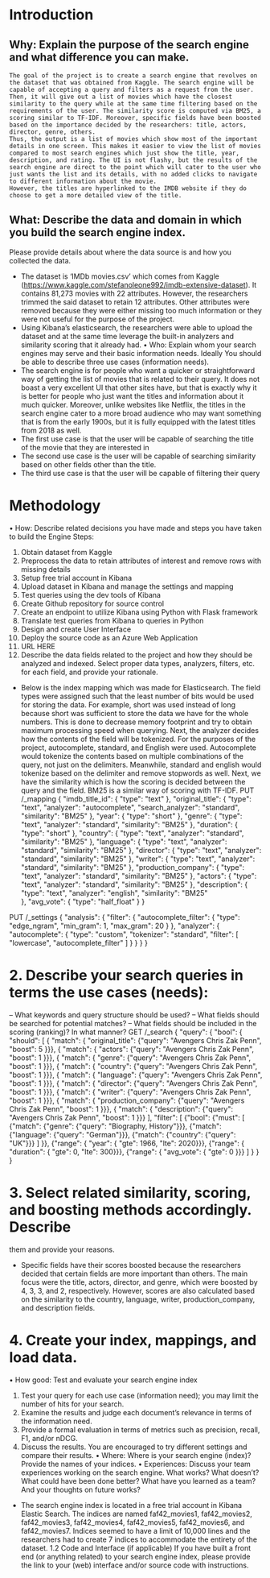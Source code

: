 # Introduction
## Why: Explain the purpose of the search engine and what difference you can make.
    The goal of the project is to create a search engine that revolves on the dataset that was obtained from Kaggle. The search engine will be capable of accepting a query and filters as a request from the user. Then, it will give out a list of movies which have the closest similarity to the query while at the same time filtering based on the requirements of the user. The similarity score is computed via BM25, a scoring similar to TF-IDF. Moreover, specific fields have been boosted based on the importance decided by the researchers: title, actors, director, genre, others. 
    Thus, the output is a list of movies which show most of the important details in one screen. This makes it easier to view the list of movies compared to most search engines which just show the title, year, description, and rating. The UI is not flashy, but the results of the search engine are direct to the point which will cater to the user who just wants the list and its details, with no added clicks to navigate to different information about the movie. 
    However, the titles are hyperlinked to the IMDB website if they do choose to get a more detailed view of the title.
## What: Describe the data and domain in which you build the search engine index.
Please provide details about where the data source is and how you collected the data.
-	The dataset is ‘IMDb movies.csv’ which comes from Kaggle (https://www.kaggle.com/stefanoleone992/imdb-extensive-dataset). It contains 81,273 movies with 22 attributes. However, the researchers trimmed the said dataset to retain 12 attributes. Other attributes were removed because they were either missing too much information or they were not useful for the purpose of the project. 
-	Using Kibana’s elasticsearch, the researchers were able to upload the dataset and at the same time leverage the built-in analyzers and similarity scoring that it already had. 
• Who: Explain whom your search engines may serve and their basic information needs.
Ideally You should be able to describe three use cases (information needs).
-	The search engine is for people who want a quicker or straightforward way of getting the list of movies that is related to their query. It does not boast a very excellent UI that other sites have, but that is exactly why it is better for people who just want the titles and information about it much quicker. Moreover, unlike websites like Netflix, the titles in the search engine cater to a more broad audience who may want something that is from the early 1900s, but it is fully equipped with the latest titles from 2018 as well.
-	The first use case is that the user will be capable of searching the title of the movie that they are interested in
-	The second use case is the user will be capable of searching similarity based on other fields other than the title.
-	The third use case is that the user will be capable of filtering their query

# Methodology
• How: Describe related decisions you have made and steps you have taken to build the
Engine
Steps:
1.	Obtain dataset from Kaggle
2.	Preprocess the data to retain attributes of interest and remove rows with missing details
3.	Setup free trial account in Kibana
4.	Upload dataset in Kibana and manage the settings and mapping
5.	Test queries using the dev tools of Kibana
6.	Create Github repository for source control
7.	Create an endpoint to utilize Kibana using Python with Flask framework
8.	Translate test queries from Kibana to queries in Python
9.	Design and create User Interface
10.	Deploy the source code as an Azure Web Application
11.	URL HERE	
1. Describe the data fields related to the project and how they should be analyzed
and indexed. Select proper data types, analyzers, filters, etc. for each field, and
provide your rationale.
-	Below is the index mapping which was made for Elasticsearch. The field types were assigned such that the least number of bits would be used for storing the data. For example, short was used instead of long because short was sufficient to store the data we have for the whole numbers. This is done to decrease memory footprint and try to obtain maximum processing speed when querying. Next, the analyzer decides how the contents of the field will be tokenized. For the purposes of the project, autocomplete, standard, and English were used. Autocomplete would tokenize the contents based on multiple combinations of the query, not just on the delimiters. Meanwhile, standard and english would tokenize based on the delimiter and remove stopwords as well. Next, we have the similarity which is how the scoring is decided between the query and the field. BM25 is a similar way of scoring with TF-IDF.
PUT /_mapping
	{
	    "imdb_title_id": {
	      "type": "text"
	    },
	    "original_title": {
	      "type": "text",
	      "analyzer": "autocomplete", 
	      "search_analyzer": "standard",
	      "similarity": "BM25"
	    },
	    "year": { 
	      "type": "short"
	    },
	    "genre": { 
	      "type": "text",
	      "analyzer": "standard",
	      "similarity": "BM25"
	    },
	    "duration": {
	      "type": "short"
	    },
	    "country": { 
	      "type": "text",
	      "analyzer": "standard",
	      "similarity": "BM25"
	    },
	    "language": { 
	      "type": "text",
	      "analyzer": "standard",
	      "similarity": "BM25"
	    },
	    "director": {
	      "type": "text",
	      "analyzer": "standard", 
	      "similarity": "BM25"
	    },
	    "writer": {
	      "type": "text",
	      "analyzer": "standard", 
	      "similarity": "BM25"
	    },
	    "production_company": {
	      "type": "text",
	      "analyzer": "standard", 
	      "similarity": "BM25"
	    },
	    "actors": {
	      "type": "text",
	      "analyzer": "standard", 
	      "similarity": "BM25"
	    },
	    "description": {
	      "type": "text",
	      "analyzer": "english",
	      "similarity": "BM25"   
	    },
	    "avg_vote": { 
	      "type": "half_float"
	    }
	}

PUT /_settings
	{
	    "analysis": {
	      "filter": {
	        "autocomplete_filter": {
	          "type": "edge_ngram",
	          "min_gram": 1,
	          "max_gram": 20
	        }
	      },
	      "analyzer": {
	        "autocomplete": { 
	          "type": "custom",
	          "tokenizer": "standard",
	          "filter": [
	            "lowercase",
	            "autocomplete_filter"
	          ]
	        }
	      }
	    }
	}

# 2. Describe your search queries in terms the use cases (needs):
– What keywords and query structure should be used?
– What fields should be searched for potential matches?
– What fields should be included in the scoring (ranking)? In what manner?
GET /_search
	{
	    "query": {
	        "bool": {
	            "should": [
	              { "match": { "original_title": {"query": "Avengers Chris Zak Penn", "boost": 5 }}},
	              { "match": { "actors": {"query": "Avengers Chris Zak Penn", "boost": 1 }}},
	              { "match": { "genre": {"query": "Avengers Chris Zak Penn", "boost": 1 }}},
	              { "match": { "country": {"query": "Avengers Chris Zak Penn", "boost": 1 }}},
	              { "match": { "language": {"query": "Avengers Chris Zak Penn", "boost": 1 }}},
	              { "match": { "director": {"query": "Avengers Chris Zak Penn", "boost": 1 }}},
	              { "match": { "writer": {"query": "Avengers Chris Zak Penn", "boost": 1 }}},
	              { "match": { "production_company": {"query": "Avengers Chris Zak Penn", "boost": 1 }}},
	              { "match": { "description": {"query": "Avengers Chris Zak Penn", "boost": 1 }}}
	              ],
	            "filter": [
	              {"bool": {"must": [
	                {"match": {"genre": {"query": "Biography, History"}}},
	                {"match": {"language": {"query": "German"}}},
	                {"match": {"country": {"query": "UK"}}}
	                ]
	              }},
	              {"range": { "year": { "gte": 1966, "lte": 2020}}},
	              {"range": { "duration": { "gte": 0, "lte": 300}}},
	              {"range": { "avg_vote": { "gte": 0 }}}
	              ]
	            }
	        }
	    }

# 3. Select related similarity, scoring, and boosting methods accordingly. Describe
them and provide your reasons.
-	Specific fields have their scores boosted because the researchers decided that certain fields are more important than others. The main focus were the title, actors, director, and genre, which were boosted by 4, 3, 3, and 2, respectively. However, scores are also calculated based on the similarity to the country, language, writer, production_company, and description fields. 

# 4. Create your index, mappings, and load data.
• How good: Test and evaluate your search engine index
1. Test your query for each use case (information need); you may limit the number
of hits for your search.
2. Examine the results and judge each document’s relevance in terms of the information
need.
3. Provide a formal evaluation in terms of metrics such as precision, recall, F1,
and/or nDCG.
4. Discuss the results. You are encouraged to try different settings and compare
their results.
• Where: Where is your search engine (index)? Provide the names of your indices. • Experiences: Discuss your team experiences working on the search engine. What
works? What doesn’t? What could have been done better? What have you learned as
a team? And your thoughts on future works?
- The search engine index is located in a free trial account in Kibana Elastic Search. The indices are named faf42_movies1, faf42_movies2, faf42_movies3, faf42_movies4, faf42_movies5, faf42_movies6, and faf42_movies7. Indices seemed to have a limit of 10,000 lines and the researchers had to create 7 indices to accommodate the entirety of the dataset.
1.2 Code and Interface (if applicable)
If you have built a front end (or anything related) to your search engine index, please
provide the link to your (web) interface and/or source code with instructions.
